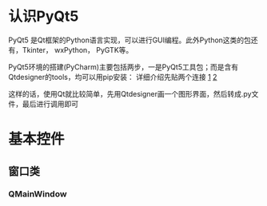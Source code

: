 # 认识PyQt5
  PyQt5 是Qt框架的Python语言实现，可以进行GUI编程。此外Python这类的包还有，Tkinter， wxPython， PyGTK等。
  
  PyQt5环境的搭建(PyCharm)主要包括两步，一是PyQt5工具包；而是含有Qtdesigner的tools，均可以用pip安装：
  详细介绍先贴两个连接
  [1](https://blog.csdn.net/HuangZhang_123/article/details/78046706)
  [2](https://www.cnblogs.com/dalanjing/p/6978373.html)
  
  这样的话，使用Qt就比较简单，先用Qtdesigner画一个图形界面，然后转成.py文件，最后进行调用即可

# 基本控件
## 窗口类
### QMainWindow
